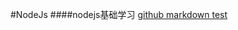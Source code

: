 #NodeJs
####nodejs基础学习
[github markdown test](https://github.com/SUNNYANDPJ/NodeJs/edit/master/README.md)
